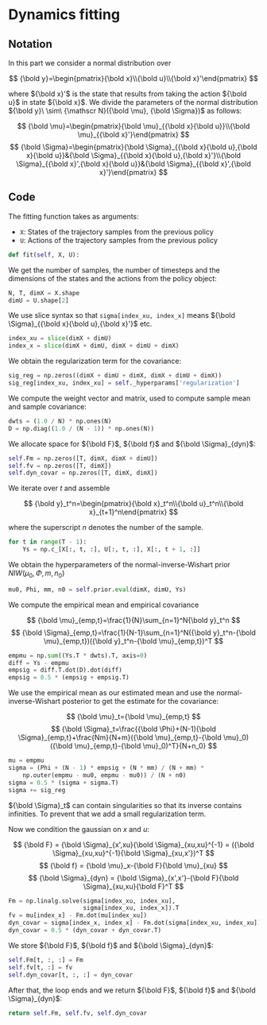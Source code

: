 Dynamics fitting
================

Notation
--------

In this part we consider a normal distribution over

$$ {\bold y}=\begin{pmatrix}{\bold x}\\{\bold u}\\{\bold x}'\end{pmatrix} $$

where ${\bold x}'$ is the state that results from taking the action ${\bold u}$ in state ${\bold x}$. We divide the parameters of the normal distribution ${\bold y}\ \sim\ {\mathscr N}({\bold \mu}, {\bold \Sigma})$ as follows:

$$ {\bold \mu}=\begin{pmatrix}{\bold \mu}_{{\bold x}{\bold u}}\\{\bold \mu}_{{\bold x}'}\end{pmatrix} $$
$$ $$
$$ {\bold \Sigma}=\begin{pmatrix}{\bold \Sigma}_{{\bold x}{\bold u},{\bold x}{\bold u}}&{\bold \Sigma}_{{\bold x}{\bold u},{\bold x}'}\\{\bold \Sigma}_{{\bold x}',{\bold x}{\bold u}}&{\bold \Sigma}_{{\bold x}',{\bold x}'}\end{pmatrix} $$

Code
----

The fitting function takes as arguments:
+ `X`: States of the trajectory samples from the previous policy
+ `U`: Actions of the trajectory samples from the previous policy

```python
def fit(self, X, U):
```

We get the number of samples, the number of timesteps and the dimensions of the states and the actions from the policy object:

```python
N, T, dimX = X.shape
dimU = U.shape[2]
```

We use slice syntax so that `sigma[index_xu, index_x]` means ${\bold \Sigma}_{{\bold x}{\bold u},{\bold x}'}$ etc.

```python
index_xu = slice(dimX + dimU)
index_x = slice(dimX + dimU, dimX + dimU + dimX)
```

We obtain the regularization term for the covariance:

```python
sig_reg = np.zeros((dimX + dimU + dimX, dimX + dimU + dimX))
sig_reg[index_xu, index_xu] = self._hyperparams['regularization']
```

We compute the weight vector and matrix, used to compute sample mean and sample covariance:

```python
dwts = (1.0 / N) * np.ones(N)
D = np.diag((1.0 / (N - 1)) * np.ones(N))
```

We allocate space for ${\bold F}$, ${\bold f}$ and ${\bold \Sigma}_{dyn}$:

```python
self.Fm = np.zeros([T, dimX, dimX + dimU])
self.fv = np.zeros([T, dimX]) 
self.dyn_covar = np.zeros([T, dimX, dimX])
```

We iterate over $t$ and assemble

$$ {\bold y}_t^n=\begin{pmatrix}{\bold x}_t^n\\{\bold u}_t^n\\{\bold x}_{t+1}^n\end{pmatrix} $$

where the superscript $n$ denotes the number of the sample.

```python
for t in range(T - 1): 
    Ys = np.c_[X[:, t, :], U[:, t, :], X[:, t + 1, :]]
```

We obtain the hyperparameters of the normal-inverse-Wishart prior $NIW(\mu_0,\Phi,m,n_0)$

```python
mu0, Phi, mm, n0 = self.prior.eval(dimX, dimU, Ys)
```

We compute the empirical mean and empirical covariance

$$ {\bold \mu}_{emp,t}=\frac{1}{N}\sum_{n=1}^N{\bold y}_t^n $$
$$ {\bold \Sigma}_{emp,t}=\frac{1}{N-1}\sum_{n=1}^N({\bold y}_t^n-{\bold \mu}_{emp,t})({\bold y}_t^n-{\bold \mu}_{emp,t})^T $$

```python
empmu = np.sum((Ys.T * dwts).T, axis=0)
diff = Ys - empmu
empsig = diff.T.dot(D).dot(diff)                                       
empsig = 0.5 * (empsig + empsig.T)
```

We use the empirical mean as our estimated mean and use the normal-inverse-Wishart posterior to get the estimate for the covariance:

$$ {\bold \mu}_t={\bold \mu}_{emp,t} $$
$$ $$
$$ {\bold \Sigma}_t=\frac{{\bold \Phi}+(N-1){\bold \Sigma}_{emp,t}+\frac{Nm}{N+m}({\bold \mu}_{emp,t}-{\bold \mu}_0)({\bold \mu}_{emp,t}-{\bold \mu}_0)^T}{N+n_0} $$

```python
mu = empmu 
sigma = (Phi + (N - 1) * empsig + (N * mm) / (N + mm) *
    np.outer(empmu - mu0, empmu - mu0)) / (N + n0) 
sigma = 0.5 * (sigma + sigma.T)
sigma += sig_reg
```

${\bold \Sigma}_t$ can contain singularities so that its inverse contains infinities. To prevent that we add a small regularization term.

Now we condition the gaussian on $x$ and $u$:

$$ {\bold F} = {\bold \Sigma}_{x',xu}{\bold \Sigma}_{xu,xu}^{-1} = ({\bold \Sigma}_{xu,xu}^{-1}{\bold \Sigma}_{xu,x'})^T $$
$$ {\bold f} = {\bold \mu}_x-{\bold F}{\bold \mu}_{xu} $$
$$ {\bold \Sigma}_{dyn} = {\bold \Sigma}_{x',x'}-{\bold F}{\bold \Sigma}_{xu,xu}{\bold F}^T $$

```python
Fm = np.linalg.solve(sigma[index_xu, index_xu],
                     sigma[index_xu, index_x]).T
fv = mu[index_x] - Fm.dot(mu[index_xu])
dyn_covar = sigma[index_x, index_x] - Fm.dot(sigma[index_xu, index_xu]).dot(Fm.T)
dyn_covar = 0.5 * (dyn_covar + dyn_covar.T) 
```

We store ${\bold F}$, ${\bold f}$ and ${\bold \Sigma}_{dyn}$:

```python
self.Fm[t, :, :] = Fm
self.fv[t, :] = fv
self.dyn_covar[t, :, :] = dyn_covar
```

After that, the loop ends and we return ${\bold F}$, ${\bold f}$ and ${\bold \Sigma}_{dyn}$:

```python
return self.Fm, self.fv, self.dyn_covar
```